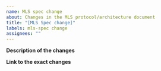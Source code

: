 ```yaml
---
name: MLS spec change
about: Changes in the MLS protocol/architecture document
title: "[MLS Spec change]"
labels: mls-spec change
assignees: ""
---
```


<!-- The issue tracker is ONLY used for reporting bugs, feature requests, and spec changes. For support or discussions please use https://github.com/openmls/openmls/discussions or https://openmls.zulipchat.com/. -->

**Description of the changes**

<!-- Explain what the changes are about. -->

**Link to the exact changes**

<!-- Please provide a link to the PR on [https://github.com/mlswg] -->
